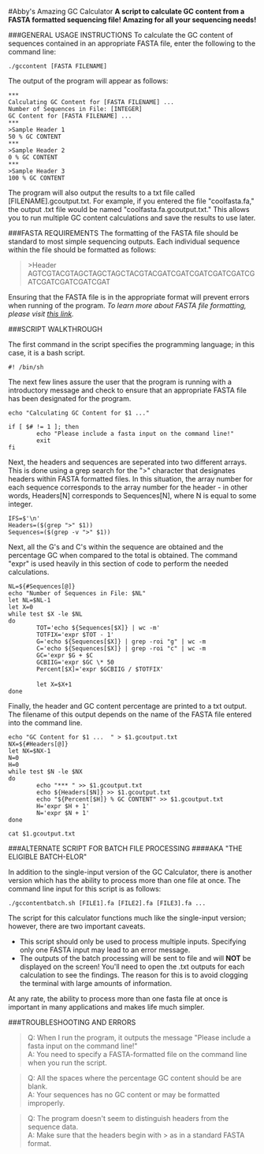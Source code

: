 #Abby's Amazing GC Calculator
**A script to calculate GC content from a FASTA formatted sequencing file! Amazing for all your sequencing needs!**

###GENERAL USAGE INSTRUCTIONS
To calculate the GC content of sequences contained in an appropriate FASTA file, enter the following to the command line: <p>
  `./gccontent [FASTA FILENAME]` <p>
The output of the program will appear as follows: <p>
  `***` <br>
  `Calculating GC Content for [FASTA FILENAME] ...` <br>
  `Number of Sequences in File: [INTEGER]`<br>
  `GC Content for [FASTA FILENAME] ...`  <br>
  `***` <br>
  `>Sample Header 1`<br>
  `50 % GC CONTENT`<br>
  `***` <br>
  `>Sample Header 2`<br>
  `0 % GC CONTENT`<br>
  `***` <br>
  `>Sample Header 3`<br>
  `100 % GC CONTENT`<p>
  
The program will also output the results to a txt file called [FILENAME].gcoutput.txt. For example, if you entered the file "coolfasta.fa," the output .txt file would be named "coolfasta.fa.gcoutput.txt." This allows you to run multiple GC content calculations and save the results to use later.<br>

###FASTA REQUIREMENTS
The formatting of the FASTA file should be standard to most simple sequencing outputs. Each individual sequence within the file should be formatted as follows: <p>
> \>Header <br>
> AGTCGTACGTAGCTAGCTAGCTACGTACGATCGATCGATCGATCGATCGATCGATCGATCGATCGAT <p>

Ensuring that the FASTA file is in the appropriate format will prevent errors when running of the program.
_To learn more about FASTA file formatting, please visit [this link](http://zhanglab.ccmb.med.umich.edu/FASTA/)._

###SCRIPT WALKTHROUGH

The first command in the script specifies the programming language; in this case, it is a bash script. <p>
`#! /bin/sh` <p>

The next few lines assure the user that the program is running with a introductory message and check to ensure that an appropriate FASTA file has been designated for the program. <p> 

`echo "Calculating GC Content for $1 ..."`<br>

`if [ $# != 1 ]; then`<br>
`        echo "Please include a fasta input on the command line!"`<br>
`        exit`<br>
`fi`<p>

Next, the headers and sequences are seperated into two different arrays. This is done using a grep search for the ">" character that designates headers within FASTA formatted files. In this situation, the array number for each sequence corresponds to the array number for the header - in other words, Headers[N] corresponds to Sequences[N], where N is equal to some integer. <p>
`IFS=$'\n'`<br>
`Headers=($(grep ">" $1))`<br>
`Sequences=($(grep -v ">" $1))`<p>

Next, all the G's and C's within the sequence are obtained and the percentage GC when compared to the total is obtained. The command "expr" is used heavily in this section of code to perform the needed calculations. <p>

`NL=${#Sequences[@]}`<br>
`echo "Number of Sequences in File: $NL"`<br>
`let NL=$NL-1`<br>
`let X=0`<br>
`while test $X -le $NL`<br>
`do`<br>
`        TOT='echo ${Sequences[$X]} | wc -m'`<br>
`        TOTFIX='expr $TOT - 1'`<br>
`        G='echo ${Sequences[$X]} | grep -roi "g" | wc -m`<br>
`        C='echo ${Sequences[$X]} | grep -roi "c" | wc -m`<br>
`        GC='expr $G + $C`<br>
`        GCBIIG='expr $GC \* 50`<br>
`        Percent[$X]='expr $GCBIIG / $TOTFIX'`<br>  
`        let X=$X+1` <br>
`done` <p>

Finally, the header and GC content percentage are printed to a txt output. The filename of this output depends on the name of the FASTA file entered into the command line. <p>

`echo "GC Content for $1 ...  " > $1.gcoutput.txt` <br>
`NX=${#Headers[@]}` <br>
`let NX=$NX-1`<br>
`N=0`<br>
`H=0`<br>
`while test $N -le $NX`<br>
`do`<br>
`        echo "*** " >> $1.gcoutput.txt` <br>
`        echo ${Headers[$N]} >> $1.gcoutput.txt` <br>
`        echo "${Percent[$H]} % GC CONTENT" >> $1.gcoutput.txt` <br>
`        H='expr $H + 1'`<br>
`        N='expr $N + 1'`<br>
`done`<br>

`cat $1.gcoutput.txt`<p>

###ALTERNATE SCRIPT FOR BATCH FILE PROCESSING
####AKA "THE ELIGIBLE BATCH-ELOR"

In addition to the single-input version of the GC Calculator, there is another version which has the ability to process more than one file at once. The command line input for this script is as follows: <p>
`./gccontentbatch.sh [FILE1].fa [FILE2].fa [FILE3].fa ... `<p>
The script for this calculator functions much like the single-input version; however, there are two important caveats.<p>
- This script should only be used to process multiple inputs. Specifying only one FASTA input may lead to an error message.
- The outputs of the batch processing will be sent to file and will **NOT** be displayed on the screen! You'll need to open the .txt outputs for each calculation to see the findings. The reason for this is to avoid clogging the terminal with large amounts of information.<p>

At any rate, the ability to process more than one fasta file at once is important in many applications and makes life much simpler.<p>

###TROUBLESHOOTING AND ERRORS

> Q: When I run the program, it outputs the message "Please include a fasta input on the command line!"<br>
> A: You need to specify a FASTA-formatted file on the command line when you run the script.<p>

> Q: All the spaces where the percentage GC content should be are blank.<br>
> A: Your sequences has no GC content or may be formatted improperly.<p>

> Q: The program doesn't seem to distinguish headers from the sequence data.<br>
> A: Make sure that the headers begin with > as in a standard FASTA format.<p>

###
